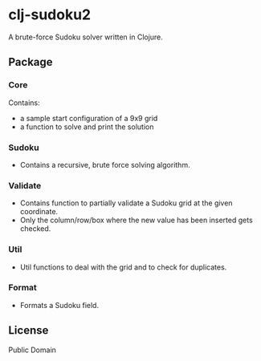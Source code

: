 # clj-sudoku2

A brute-force Sudoku solver written in Clojure.

## Package

### Core

Contains:
* a sample start configuration of a 9x9 grid 
* a function to solve and print the solution

### Sudoku

* Contains a recursive, brute force solving algorithm.

### Validate

* Contains function to partially validate a Sudoku grid at the given coordinate.
* Only the column/row/box where the new value has been inserted gets checked.

### Util

* Util functions to deal with the grid and to check for duplicates.
 
### Format

* Formats a Sudoku field.

## License

Public Domain
